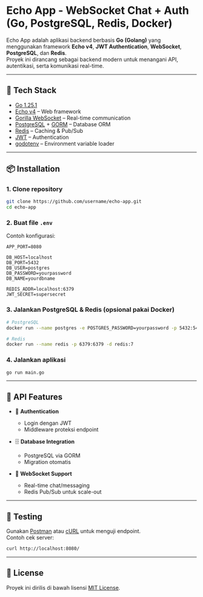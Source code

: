 # Echo App - WebSocket Chat + Auth (Go, PostgreSQL, Redis, Docker)

Echo App adalah aplikasi backend berbasis **Go (Golang)** yang menggunakan framework **Echo v4**, **JWT Authentication**, **WebSocket**, **PostgreSQL**, dan **Redis**.  
Proyek ini dirancang sebagai backend modern untuk menangani API, autentikasi, serta komunikasi real-time.

---

## 🚀 Tech Stack

- [Go 1.25.1](https://go.dev/)  
- [Echo v4](https://echo.labstack.com/) – Web framework  
- [Gorilla WebSocket](https://github.com/gorilla/websocket) – Real-time communication  
- [PostgreSQL](https://www.postgresql.org/) + [GORM](https://gorm.io/) – Database ORM  
- [Redis](https://redis.io/) – Caching & Pub/Sub  
- [JWT](https://github.com/golang-jwt/jwt) – Authentication  
- [godotenv](https://github.com/joho/godotenv) – Environment variable loader  

---

## 📦 Installation

### 1. Clone repository
```bash
git clone https://github.com/username/echo-app.git
cd echo-app
```

### 2. Buat file `.env`
Contoh konfigurasi:
```env
APP_PORT=8080

DB_HOST=localhost
DB_PORT=5432
DB_USER=postgres
DB_PASSWORD=yourpassword
DB_NAME=yourdbname

REDIS_ADDR=localhost:6379
JWT_SECRET=supersecret
```

### 3. Jalankan PostgreSQL & Redis (opsional pakai Docker)
```bash
# PostgreSQL
docker run --name postgres -e POSTGRES_PASSWORD=yourpassword -p 5432:5432 -d postgres:15

# Redis
docker run --name redis -p 6379:6379 -d redis:7
```

### 4. Jalankan aplikasi
```bash
go run main.go
```

---

## 📡 API Features

- 🔑 **Authentication**  
  - Login dengan JWT  
  - Middleware proteksi endpoint  

- 🗄 **Database Integration**  
  - PostgreSQL via GORM  
  - Migration otomatis  

- 💬 **WebSocket Support**  
  - Real-time chat/messaging  
  - Redis Pub/Sub untuk scale-out  

---

## 🧪 Testing

Gunakan [Postman](https://www.postman.com/) atau [cURL](https://curl.se/) untuk menguji endpoint.  
Contoh cek server:

```bash
curl http://localhost:8080/
```

---

## 📜 License

Proyek ini dirilis di bawah lisensi [MIT License](LICENSE).  

